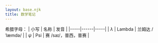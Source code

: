 ```yaml
---
layout: base.njk
title: 数学笔记 
---
```

希腊字母：
| 小写 | 名称 | 发音 |
|-----|------|-----|
| $\lambda$ | Lambda | 兰姆达 /ˈlæmdə/ |
| $\psi$ | Psi | 赛 /saɪ/，普西，普赛 |
